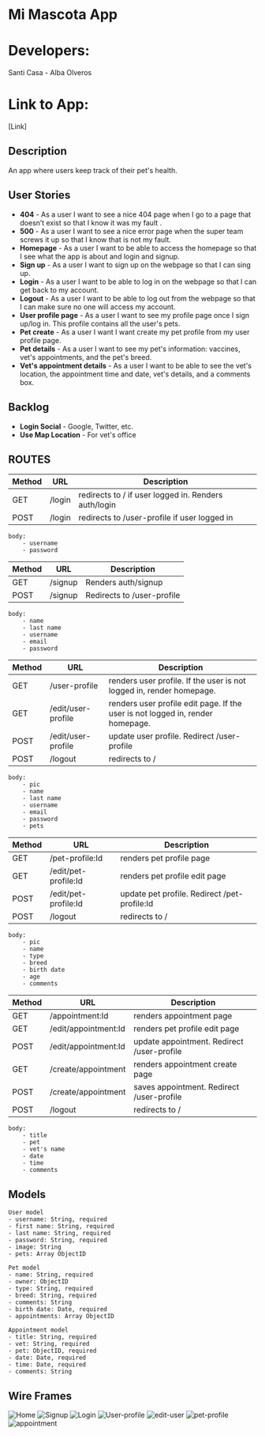 # Mi Mascota App

# Developers: 
Santi Casa - Alba Olveros

# Link to App: 
[Link]

## Description

An app where users keep track of their pet's health.
 
## User Stories

- **404** - As a user I want to see a nice 404 page when I go to a page that doesn’t exist so that I know it was my fault .
- **500** - As a user I want to see a nice error page when the super team screws it up so that I know that is not my fault.
- **Homepage** - As a user I want to be able to access the homepage so that I see what the app is about and login and signup.
- **Sign up** - As a user I want to sign up on the webpage so that I can sing up.
- **Login** - As a user I want to be able to log in on the webpage so that I can get back to my account.
- **Logout** - As a user I want to be able to log out from the webpage so that I can make sure no one will access my account.
- **User profile page** - As a user I want to see my profile page once I sign up/log in. This profile contains all the user's pets.
- **Pet create** - As a user I want I want create my pet profile from my user profile page.
- **Pet details** - As a user I want to see my pet's information: vaccines, vet's appointments, and the pet's breed.
- **Vet's appointment details** - As a user I want to be able to see the vet's location, the appointment time and date, vet's details, and a comments box.

## Backlog
- **Login Social** - Google, Twitter, etc.
- **Use Map Location** - For vet's office

## ROUTES

|Method|URL|Description|
|---|---|---|
GET | /login | redirects to / if user logged in. Renders auth/login
POST | /login | redirects to /user-profile if user logged in

```
body:
    - username
    - password
```
|Method|URL|Description|
|---|---|---|
GET | /signup | Renders auth/signup
POST | /signup | Redirects to /user-profile

```
body:
    - name
    - last name
    - username
    - email
    - password
```
|Method|URL|Description|
|---|---|---|
GET | /user-profile | renders user profile. If the user is not logged in, render homepage. 
GET | /edit/user-profile | renders user profile edit page. If the user is not logged in, render homepage. 
POST | /edit/user-profile | update user profile. Redirect /user-profile
POST | /logout | redirects to /
```
body:
    - pic
    - name
    - last name
    - username
    - email
    - password
    - pets
```
|Method|URL|Description|
|---|---|---|
GET | /pet-profile:Id | renders pet profile page
GET | /edit/pet-profile:Id | renders pet profile edit page
POST | /edit/pet-profile:Id | update pet profile. Redirect /pet-profile:Id
POST | /logout | redirects to /
```
body:
    - pic
    - name
    - type
    - breed
    - birth date
    - age
    - comments
```
|Method|URL|Description|
|---|---|---|
GET | /appointment:Id | renders appointment page
GET | /edit/appointment:Id | renders pet profile edit page
POST | /edit/appointment:Id | update appointment. Redirect /user-profile
GET | /create/appointment | renders appointment create page
POST | /create/appointment | saves appointment. Redirect /user-profile
POST | /logout | redirects to /
```
body:
    - title
    - pet
    - vet's name
    - date
    - time
    - comments
```

## Models

```
User model
- username: String, required
- first name: String, required
- last name: String, required
- password: String, required
- image: String
- pets: Array ObjectID
```
```
Pet model
- name: String, required
- owner: ObjectID
- type: String, required
- breed: String, required
- comments: String
- birth date: Date, required
- appointments: Array ObjectID
```
```
Appointment model
- title: String, required
- vet: String, required
- pet: ObjectID, required
- date: Date, required
- time: Date, required
- comments: String
```
## Wire Frames
![Home](private/wireframes/home.png)
![Signup](private/wireframes/signup.png)
![Login](private/wireframes/login.png)
![User-profile](private/wireframes/profile-general.png)
![edit-user](private/wireframes/user-profile-edit.png)
![pet-profile](private/wireframes/pet-profile-edit.png)
![appointment](private/wireframes/appointment-create.png)